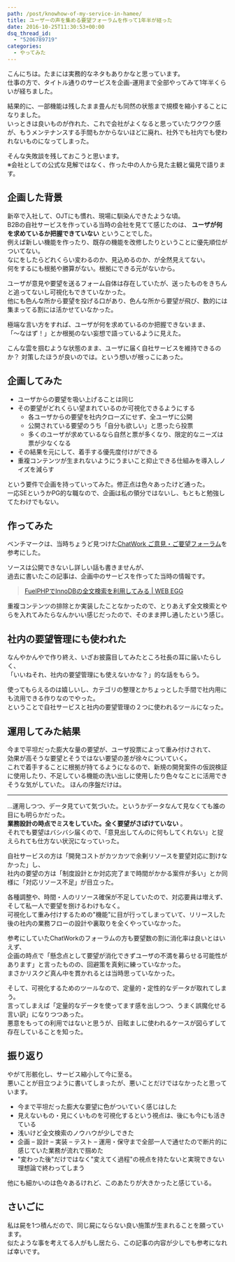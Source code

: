 ```yaml
---
path: /post/knowhow-of-my-service-in-hamee/
title: ユーザーの声を集める要望フォーラムを作って1年半が経った
date: 2016-10-25T11:30:53+00:00
dsq_thread_id:
  - "5206789719"
categories:
  - やってみた
---
```

こんにちは。たまには実務的なネタもありかなと思っています。  
仕事の方で、タイトル通りのサービスを企画-運用まで全部やってみて1年半くらいが経ちました。

結果的に、一部機能は残したまま畳んだも同然の状態まで規模を縮小することになりました。  
いっときは良いものが作れた、これで会社がよくなると思っていたワクワク感が、もうメンテナンスする手間もかからないほどに廃れ、社外でも社内でも使われないものになってしまった。

そんな失敗談を残しておこうと思います。  
※会社としての公式な見解ではなく、作った中の人から見た主観と偏見で語ります。

<!--more-->

企画した背景
----------------------------------------

新卒で入社して、OJTにも慣れ、現場に馴染んできたような頃。  
B2Bの自社サービスを作っている当時の会社を見てて感じたのは、 **ユーザが何を求めているか把握できていない** ということでした。  
例えば新しい機能を作ったり、既存の機能を改修したりということに優先順位がついてない。  
なにをしたらどれくらい変わるのか、見込めるのか、が全然見えてない。  
何をするにも根拠や勝算がない。根拠にできる元がないから。

ユーザが意見や要望を送るフォーム自体は存在していたが、送ったものをきちんと追ってないし可視化もできていなかった。  
他にも色んな所から要望を投げる口があり、色んな所から要望が飛び、数的には集まってる割には活かせていなかった。

極端な言い方をすれば、ユーザが何を求めているのか把握できないまま、  
「〜なはず！」とか根拠のない妄想で語っているように見えた。

こんな雲を掴むような状態のまま、ユーザに届く自社サービスを維持できるのか？ 対策したほうが良いのでは。という想いが根っこにあった。

企画してみた
----------------------------------------

  * ユーザからの要望を吸い上げることは同じ
  * その要望がどれくらい望まれているのか可視化できるようにする 
      * 各ユーザからの要望を社内クローズにせず、全ユーザに公開
      * 公開されている要望のうち「自分も欲しい」と思ったら投票
      * 多くのユーザが求めているなら自然と票が多くなり、限定的なニーズは票が少なくなる
  * その結果を元にして、着手する優先度付けができる
  * 重複コンテンツが生まれないようにうまいこと抑止できる仕組みを導入しノイズを減らす

という要件で企画を持っていってみた。修正点は色々あったけど通った。  
一応SEというかPG的な職なので、企画は私の領分ではないし、もともと勉強してたわけでもない。

作ってみた
----------------------------------------

ベンチマークは、当時ちょうど見つけた[ChatWork ご意見・ご要望フォーラム](http://feedback-ja.chatwork.com/forums/269086-chatwork-%E3%81%94%E6%84%8F%E8%A6%8B-%E3%81%94%E8%A6%81%E6%9C%9B%E3%83%95%E3%82%A9%E3%83%BC%E3%83%A9%E3%83%A0)を参考にした。

ソースは公開できないし詳しい話も書きませんが、  
過去に書いたこの記事は、企画中のサービスを作ってた当時の情報です。

> [FuelPHPでInnoDBの全文検索を利用してみる \| WEB EGG](/post/how-to-implement-fulltext-search-with-fuelphp/)

重複コンテンツの排除とか実装したことなかったので、とりあえず全文検索とやらを入れてみたらなんかいい感じだったので、そのまま押し通したという感じ。

社内の要望管理にも使われた
----------------------------------------

なんやかんやで作り終え、いざお披露目してみたところ社長の耳に届いたらしく、  
「いいねそれ、社内の要望管理にも使えないかな？」的な話をもらう。

使ってもらえるのは嬉しいし、カテゴリの整理とかちょっとした手間で社内用にも流用できる作りなのでやった。  
ということで自社サービスと社内の要望管理の２つに使われるツールになった。

運用してみた結果
----------------------------------------

今まで平坦だった膨大な量の要望が、ユーザ投票によって重み付けされて、  
効果が高そうな要望とそうではない要望の差が徐々についていく。  
これで着手することに根拠が持てるようになるので、新規の開発案件の仮説検証に使用したり、不足している機能の洗い出しに使用したり色々なことに活用できそうな気がしていた。 ほんの序盤だけは。

* * *

…運用しつつ、データ見ていて気づいた。というかデータなんて見なくても誰の目にも明らかだった。  
**業務設計の時点でミスをしていた。全く要望がさばけていない** 。  
それでも要望はバシバシ届くので、「意見出してんのに何もしてくれない」と捉えられても仕方ない状況になっていった。

自社サービスの方は「開発コストがカツカツで余剰リソースを要望対応に割けなかった」し、  
社内の要望の方は「制度設計とか対応完了まで時間がかかる案件が多い」とか同様に「対応リソース不足」が目立った。

各種調整や、時間・人のリソース確保が不足していたので、対応要員は増えず、そして私一人で要望を捌けるわけもなく。  
可視化して重み付けするための"機能"に目が行ってしまっていて、リリースした後の社内の業務フローの設計や裏取りを全くやっていなかった。

参考にしていたChatWorkのフォーラムの方も要望数の割に消化率は良いとはいえず、  
企画の時点で「懸念点として要望が消化できずユーザの不満を募らせる可能性があります」と言ったものの、回避策を真剣に練っていなかった。  
まさかリスクど真ん中を貫かれるとは当時思っていなかった。

そして、可視化するためのツールなので、定量的・定性的なデータが取れてしまう。  
言ってしまえば「定量的なデータを使ってます感を出しつつ、うまく誤魔化せる言い訳」になりつつあった。  
悪意をもっての利用ではないと思うが、目眩ましに使われるケースが図らずして存在していることを知った。

振り返り
----------------------------------------

やがて形骸化し、サービス縮小して今に至る。  
悪いことが目立つように書いてしまったが、悪いことだけではなかったと思っています。

  * 今まで平坦だった膨大な要望に色がついていく感じはした
  * 見えないもの・見にくいものを可視化するという視点は、後にも今にも活きている
  * 浅いけど全文検索のノウハウが少しできた
  * 企画 – 設計 – 実装 – テスト – 運用・保守まで全部一人で通せたので断片的に感じていた業務が流れで掴めた
  * "変わった後"だけではなく"変えてく過程"の視点を持たないと実現できない理想論で終わってしまう

他にも細かいのは色々あるけれど、このあたりが大きかったと感じている。

さいごに
----------------------------------------

私は屍を1つ積んだので、同じ屍にならない良い施策が生まれることを願っています。  
似たような事を考えてる人がもし居たら、この記事の内容が少しでも参考になれば幸いです。
